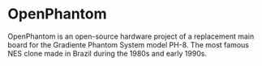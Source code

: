 # OpenPhantom
OpenPhantom is an open-source hardware project of a replacement main board for the Gradiente Phantom System model PH-8. The most famous NES clone made in Brazil during the 1980s and early 1990s.
